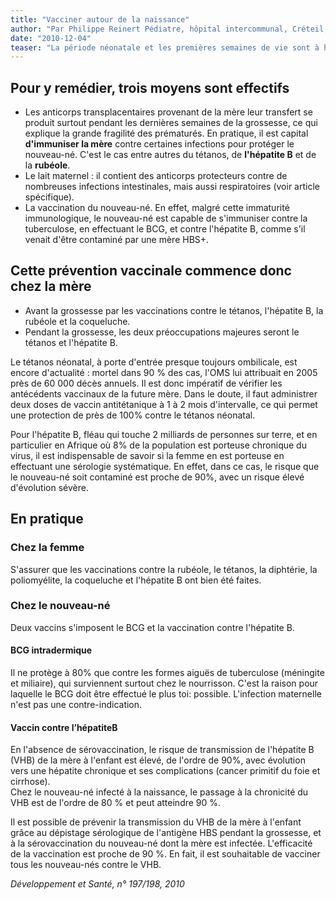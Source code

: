 ```yaml
---
title: "Vacciner autour de la naissance"
author: "Par Philippe Reinert Pédiatre, hôpital intercommunal, Créteil, France."
date: "2010-12-04"
teaser: "La période néonatale et les premières semaines de vie sont à haut risque d'infections bactériennes et virales souvent mortelles. La raison en est l'immaturité immunologique du nouveau-né, portant surtout sur les anticorps et peu sur l'immunité cellulaire médiée par les lymphocytes T."
---
```


## Pour y remédier, trois moyens sont effectifs

*   Les anticorps transplacentaires provenant de la mère leur transfert se produit surtout pendant les dernières semaines de la grossesse, ce qui explique la grande fragilité des prématurés. En pratique, il est capital **d'immuniser la mère** contre certaines infections pour protéger le nouveau-né. C'est le cas entre autres du tétanos, de **l'hépatite B** et de la **rubéole**.
*   Le lait maternel : il contient des anticorps protecteurs contre de nombreuses infections intestinales, mais aussi respiratoires (voir article spécifique).
*   La vaccination du nouveau-né. En effet, malgré cette immaturité immunologique, le nouveau-né est capable de s'immuniser contre la tuberculose, en effectuant le BCG, et contre l'hépatite B, comme s'il venait d'être contaminé par une mère HBS+.

## Cette prévention vaccinale commence donc chez la mère

*   Avant la grossesse par les vaccinations contre le tétanos, l'hépatite B, la rubéole et la coqueluche.
*   Pendant la grossesse, les deux préoccupations majeures seront le tétanos et l'hépatite B.

Le tétanos néonatal, à porte d'entrée presque toujours ombilicale, est encore d'actualité : mortel dans 90 % des cas, l'OMS lui attribuait en 2005 près de 60 000 décès annuels. Il est donc impératif de vérifier les antécédents vaccinaux de la future mère. Dans le doute, il faut administrer deux doses de vaccin antitétanique à 1 à 2 mois d'intervalle, ce qui permet une protection de près de 100% contre le tétanos néonatal.

Pour l'hépatite B, fléau qui touche 2 milliards de personnes sur terre, et en particulier en Afrique où 8% de la population est porteuse chronique du virus, il est indispensable de savoir si la femme en est porteuse en effectuant une sérologie systématique. En effet, dans ce cas, le risque que le nouveau-né soit contaminé est proche de 90%, avec un risque élevé d'évolution sévère.

## En pratique

### Chez la femme

S'assurer que les vaccinations contre la rubéole, le tétanos, la diphtérie, la poliomyélite, la coqueluche et l'hépatite B ont bien été faites.

### Chez le nouveau-né

Deux vaccins s'imposent le BCG et la vaccination contre l'hépatite B.

#### BCG intradermique

Il ne protège à 80% que contre les formes aiguës de tuberculose (méningite et miliaire), qui surviennent surtout chez le nourrisson. C'est la raison pour laquelle le BCG doit être effectué le plus toi: possible. L'infection maternelle n'est pas une contre-indication.

#### Vaccin contre l’hépatiteB

En l'absence de sérovaccination, le risque de transmission de l'hépatite B (VHB) de la mère à l'enfant est élevé, de l'ordre de 90%, avec évolution vers une hépatite chronique et ses complications (cancer primitif du foie et cirrhose).  
Chez le nouveau-né infecté à la naissance, le passage à la chronicité du VHB est de l'ordre de 80 % et peut atteindre 90 %.

Il est possible de prévenir la transmission du VHB de la mère à l'enfant grâce au dépistage sérologique de l'antigène HBS pendant la grossesse, et à la sérovaccination du nouveau-né dont la mère est infectée. L'efficacité de la vaccination est proche de 90 %. En fait, il est souhaitable de vacciner tous les nouveau-nés contre le VHB.

_Développement et Santé, n° 197/198, 2010_